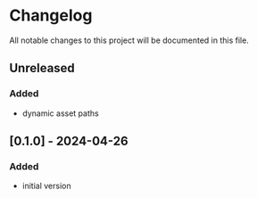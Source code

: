 # Changelog

All notable changes to this project will be documented in this file.

## Unreleased

### Added

- dynamic asset paths

## [0.1.0] - 2024-04-26

### Added

- initial version
